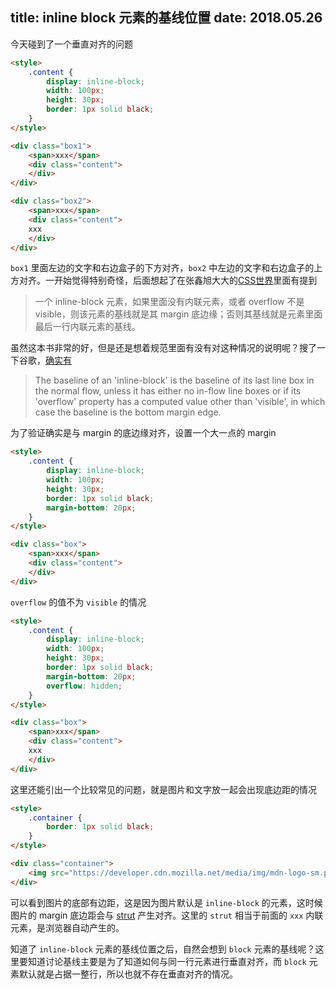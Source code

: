 title: inline block 元素的基线位置
date: 2018.05.26
---

今天碰到了一个垂直对齐的问题

```html
<style>
    .content {
        display: inline-block;
        width: 100px;
        height: 30px;
        border: 1px solid black;
    }
</style>

<div class="box1">
    <span>xxx</span>
    <div class="content">
    </div>
</div>

<div class="box2">
    <span>xxx</span>
    <div class="content">
    xxx
    </div>
</div>
```

`box1` 里面左边的文字和右边盒子的下方对齐，`box2` 中左边的文字和右边盒子的上方对齐。一开始觉得特别奇怪，后面想起了在张鑫旭大大的[CSS世界](https://book.douban.com/subject/27615777/)里面有提到

> 一个 inline-block 元素，如果里面没有内联元素，或者 overflow 不是 visible，则该元素的基线就是其 margin 底边缘；否则其基线就是元素里面最后一行内联元素的基线。

虽然这本书非常的好，但是还是想着规范里面有没有对这种情况的说明呢？搜了一下谷歌，[确实有](https://www.w3.org/TR/CSS21/visudet.html#inlineblock-width)

> The baseline of an 'inline-block' is the baseline of its last line box in the normal flow, unless it has either no in-flow line boxes or if its 'overflow' property has a computed value other than 'visible', in which case the baseline is the bottom margin edge.

为了验证确实是与 margin 的底边缘对齐，设置一个大一点的 margin

```html
<style>
    .content {
        display: inline-block;
        width: 100px;
        height: 30px;
        border: 1px solid black;
        margin-bottom: 20px;
    }
</style>

<div class="box">
    <span>xxx</span>
    <div class="content">
    </div>
</div>
```

`overflow` 的值不为 `visible` 的情况

```html
<style>
    .content {
        display: inline-block;
        width: 100px;
        height: 30px;
        border: 1px solid black;
        margin-bottom: 20px;
        overflow: hidden;
    }
</style>

<div class="box">
    <span>xxx</span>
    <div class="content">
    xxx
    </div>
</div>
```

这里还能引出一个比较常见的问题，就是图片和文字放一起会出现底边距的情况

```html
<style>
    .container {
        border: 1px solid black;
    }
</style>

<div class="container">
    <img src="https://developer.cdn.mozilla.net/media/img/mdn-logo-sm.png">
</div>
```

可以看到图片的底部有边距，这是因为图片默认是 `inline-block` 的元素，这时候图片的 margin 底边距会与 [strut](https://www.w3.org/TR/CSS21/visudet.html#strut) 产生对齐。这里的 `strut` 相当于前面的 `xxx` 内联元素，是浏览器自动产生的。

知道了 `inline-block` 元素的基线位置之后，自然会想到 `block` 元素的基线呢？这里要知道讨论基线主要是为了知道如何与同一行元素进行垂直对齐，而 `block` 元素默认就是占据一整行，所以也就不存在垂直对齐的情况。
